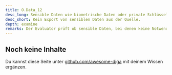 ```yaml
---
title: O.Data_12
desc_long: Sensible Daten wie biometrische Daten oder private Schlüssel DÜRFEN NICHT aus der Komponente, auf der sie erzeugt wurden, exportiert werden.
desc_short: Kein Export von sensiblen Daten aus der Quelle.
depth: examine
remarks: Der Evaluator prüft ob sensible Daten, bei denen keine Notwendigkeit für einen Export besteht, trotzdem exportierbar sind. Dies umfasst unter anderem biometrische Daten oder private kryptografische Schlüssel.
---
```


## Noch keine Inhalte

Du kannst diese Seite unter [github.com/awesome-diga](https://github.com/awesome-diga/tr-faq) mit deinem Wissen ergänzen.
